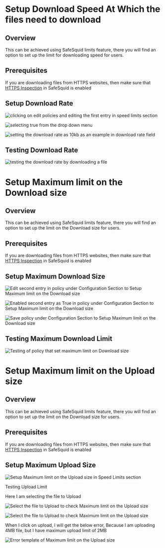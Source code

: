 # Setup Download Speed At Which the files need to download

## Overview

This can be achieved using SafeSquid limits feature, there you will find an option to set up the limit for downloading speed for users.

## Prerequisites

If you are downloading files from HTTPS websites, then make sure that [HTTPS Inspection](https://help.safesquid.com/portal/en/kb/articles/setup-https-inspection) in SafeSquid is enabled

## Setup Download Rate

![clicking on edit policies and editing the first entry in speed limits section ](/img/How_To/Setup_Download_Speed_At_Which_the_files_need_to_download/image1.webp)

![selecting true from the drop down menu](/img/How_To/Setup_Download_Speed_At_Which_the_files_need_to_download/image2.webp)

![setting the download rate as 10kb as an example in download rate field](/img/How_To/Setup_Download_Speed_At_Which_the_files_need_to_download/image3.webp)

## Testing Download Rate

![testing the download rate by downloading a file](/img/How_To/Setup_Download_Speed_At_Which_the_files_need_to_download/image4.webp)


# Setup Maximum limit on the Download size

## Overview

This can be achieved using SafeSquid limits feature, there you will find an option to set up the limit on the Download size for users.

## Prerequisites

If you are downloading files from HTTPS websites, then make sure that [HTTPS Inspection](https://help.safesquid.com/portal/en/kb/articles/setup-https-inspection) in SafeSquid is enabled

## Setup Maximum Download Size

![Edit second entry in policy under Configuration Section to Setup Maximum limit on the Download size](/img/How_To/Setup_Maximum_limit_on_the_Download_size/image1.webp)

![Enabled second entry as True in policy under Configuration Section to Setup Maximum limit on the Download size](/img/How_To/Setup_Maximum_limit_on_the_Download_size/image2.webp)

![Save policy under Configuration Section to Setup Maximum limit on the Download size](/img/How_To/Setup_Maximum_limit_on_the_Download_size/image3.webp)

## Testing Maximum Download Limit

![Testing of policy that set maximum limit on Download size](/img/How_To/Setup_Maximum_limit_on_the_Download_size/image4.webp)

# Setup Maximum limit on the Upload size

## Overview

This can be achieved using SafeSquid limits feature, there you will find an option to set up the limit on the Download size for users.

## Prerequisites

If you are downloading files from HTTPS websites, then make sure that [HTTPS Inspection](https://help.safesquid.com/portal/en/kb/articles/setup-https-inspection) in SafeSquid is enabled

## Setup Maximum Upload Size

![Setup Maximum limit on the Upload size in Speed Limits section](/img/How_To/Setup_Maximum_limit_on_the_Upload_size/image1.webp)

Testing Upload Limit

Here I am selecting the file to Upload

![Select the file to Upload to check Maximum limit on the Upload size](/img/How_To/Setup_Maximum_limit_on_the_Upload_size/image2.webp)

![Select the file to Upload to check Maximum limit on the Upload size](/img/How_To/Setup_Maximum_limit_on_the_Upload_size/image3.webp)

When I click on upload, I will get the below error, Because I am uploading 4MB file, but I have maximum upload limit of 2MB

![Error template of Maximum limit on the Upload size](/img/How_To/Setup_Maximum_limit_on_the_Upload_size/image4.webp)

